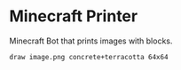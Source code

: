 # Minecraft Printer
Minecraft Bot that prints images with blocks.

```draw image.png concrete+terracotta 64x64```